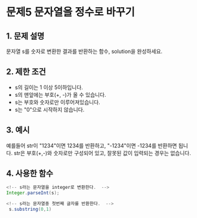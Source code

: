 # 문제5 문자열을 정수로 바꾸기 

## 1. 문제 설명
문자열 s를 숫자로 변환한 결과를 반환하는 함수, solution을 완성하세요.  

## 2. 제한 조건  
* s의 길이는 1 이상 5이하입니다.  
* s의 맨앞에는 부호(+, -)가 올 수 있습니다.  
* s는 부호와 숫자로만 이루어져있습니다.  
* s는 "0"으로 시작하지 않습니다.  
## 3. 예시
예를들어 str이 "1234"이면 1234를 반환하고, "-1234"이면 -1234를 반환하면 됩니다.
str은 부호(+,-)와 숫자로만 구성되어 있고, 잘못된 값이 입력되는 경우는 없습니다.

## 4. 사용한 함수

 
``` java
<!-- s라는 문자열을 integer로 변환한다.  --> 
Integer.parseInt(s);

<!-- s라는 문자열중 첫번째 글자를 반환한다.  --> 
 s.substring(0,1)
```
